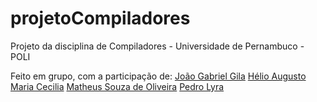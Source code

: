 # projetoCompiladores
Projeto da disciplina de Compiladores - Universidade de Pernambuco - POLI

Feito em grupo, com a participação de:
[João Gabriel Gila](https://github.com/joaogabrieltg)
[Hélio Augusto]()
[Maria Cecilia]()
[Matheus Souza de Oliveira](https://github.com/patitow)
[Pedro Lyra]()
